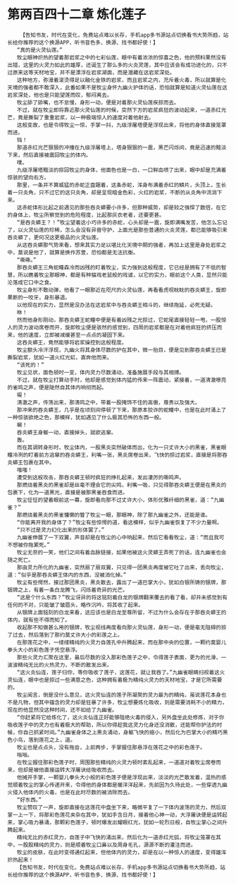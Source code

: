 # 第两百四十二章 炼化莲子
        【告知书友，时代在变化，免费站点难以长存，手机app多书源站点切换看书大势所趋，站长给你推荐的这个换源APP，听书音色多、换源、找书都好使！】
       “真的是火灵仙莲。”
       牧尘眼神炽热的望着那岩浆之中的七彩仙莲，眼中有着浓浓的惊喜之色，他的预料果然没有出错，这里的火灵力如此的雄厚，还诞生了那么多的火炎灵莲，其中应该会有成功进化的，只不过原来这等天材地宝，并不是漂浮在岩浆湖面，而是潜藏在这岩浆深处。
       这种地方，弥漫着滚烫得足以融化金铁的岩浆，而且岩浆之内，充斥着火毒，所以就算是化天境的强者都不敢深入，此番如果不是牧尘身怀九幽火护体的话，恐怕就算是知道火灵仙莲在这岩浆深处，他也是只能望莲而叹，郁闷离去。
       牧尘舔了舔嘴，也不怠慢，身形一动，便是对着那火灵仙莲疾掠而去。
       不过，就在牧尘即将靠近那火灵仙莲的时候，突然下方的岩浆疯狂的波动起来，一道赤红光芒，竟是撕裂了重重岩浆，以一种极端惊人的速度对着他射去。
       这般变故，也是令得牧尘一惊，手掌一抖，九级浮屠塔便是浮现出来，将他的身体直接笼罩而进。
       铛！
       那道赤红光芒狠狠的冲撞在九级浮屠塔上，塔身狠狠的一震，黑芒闪烁间，竟是迅速的黯淡下来，然后直接被震回牧尘的体内。
       噗。
       九级浮屠塔黯淡的掠回牧尘的身体，他面色也是一白，一口鲜血喷了出来，眼中却是充满着惊骇的望向右方。
       那里，一条并不算威猛的赤蛇正盘踞着，这条赤蛇，浑身布满着赤红的鳞片，头顶上，生长着一只炎角，只不过它的这只炎角，却是呈现暗金色彩，火红的岩浆，不断的从炎角中流淌下来。
       这赤蛇体形比起之前遇见的那些吞炎蟒要小许多，但那种威势，却是较之强悍了数倍，在它的身体上，牧尘所察觉到的危险程度，比起那灰衣老者，还要更甚。
       “是吞炎蟒王？！”牧尘望着这小巧许多的赤蛇，心头却是一震，旋即满嘴发苦，他怎么忘记了，以火灵仙莲的珍稀，怎么会没有异兽守护，上面光是那些普通的火炎灵莲，都已能够吸引来吞炎蟒了，更何况这更极品的火灵仙莲。
       从这吞炎蟒那气势来看，想来其实力足以堪比化天境中期的强者，再加上这里是身处岩浆之中，莫说是他了，就算是换作苏萱，恐怕都是无法抗衡。
       “嘶嘶。”
       那吞炎蟒王三角蛇瞳森冷而凶残的盯着牧尘，实力强到这般程度，它已经是拥有了不低的智慧，所以瞧着牧尘那眼神，都是有种猫戏老鼠般的戏谑，以它的实力，眼前这个人类，显然只能沦落成它口中之食。
       牧尘身形不敢动弹，他看了一眼那近在咫尺的火灵仙莲，再看看虎视眈眈的吞炎蟒王，旋即果断的一咬牙，身形暴退。
       以他现在的实力，显然是没办法在这岩浆中与吞炎蟒王相斗的，继续拖延，必死无疑。
       咻！
       然而他身形刚动，那吞炎蟒王蛇瞳中便是有着凶残之光掠过，它蛇尾直接轻轻一甩，一股惊人的灵力波动席卷而开，旋即牧尘便是骇然的感觉到，四周的岩浆都是在对着他疯狂的挤压而来，他的速度，立即被减缓甚至一点点的凝固下来。
       这吞炎蟒王，竟然能够将岩浆操控到这般程度。
       牧尘额头冷汗浮现，九幽火将其身体尽数的护在其中，微一抬目，便是见到那吞炎蟒王已是撕裂岩浆，犹如一道火红光虹，直奔他而来。
       “该死的！”
       牧尘见状，面色顿时一变，体内灵力尽数涌动，准备施展手段与其相搏。
       不过，就在牧尘打算动手时，他却是感觉到体内猛的传来一阵震动，紧接着，一道清澈嘹亮的雀鸣之声，便是陡然自其体内响彻而起。
       唳！
       清澈之声，传荡出来，那清鸣之中，带着一股掩饰不住的高傲，尊贵以及强大。
       那冲来的吞炎蟒王，几乎是在顷刻间停顿了下来，那原本狡诈的蛇瞳中，也是在此时涌上了一种惊骇欲绝之色，那模样，犹如遇见了什么极其恐怖的东西一般。
       唰！
       吞炎蟒王身躯一动，直接掉头，就欲逃窜。
       轰。
       而在其调转身形时，牧尘体内，一股黑炎突然破体而出，化为一只丈许大小的黑雀，黑雀眼瞳冷冽的盯着前方逃窜的吞炎蟒王，利嘴一张，黑炎席卷出来，飞快的掠过岩浆，直接是将那吞炎蟒王包裹在其中。
       嗤嗤！
       遭受到这般攻击，那吞炎蟒王顿时疯狂的挣扎起来，发出凄厉的嘶鸣声。
       那燃烧着黑炎的黑雀却是丝毫不理会它的尖鸣，利嘴一吸，只见得那吞炎蟒王便是在黑炎的包裹下，化为一道黑光，直接是被那黑雀吞食而进。
       牧尘怔怔的望着眼前这一幕，旋即看向那不过丈许大小，体形优雅纤细的黑雀，道：“九幽雀？”
       那燃烧着黑炎的黑雀慵懒的瞥了牧尘一眼，那眼神，除了那九幽雀之外，还能是谁。
       “你能离开我的身体了？”牧尘有些惊愕的道，看这模样，似乎九幽雀恢复了不少力量啊。
       “只不过是灵力幻化出来的形体罢了。”
       九幽雀伸展了一下双翼，声音却是在牧尘的心中响起来，然后它看看牧尘，道：“而且我可不想被你拖累死。”
       牧尘无奈的一笑，他们之间有着血脉链接，如果他被这火灵蟒王弄死了的话，连九幽雀也会随之死亡。
       那由灵力所化的九幽雀，突然扇了扇双翼，只见得一团黑炎再度被它吐了出来，丢向牧尘，道：“似乎是那吞炎蟒王体内的东西，没被消化掉。”
       牧尘有些愕然，接过那团黑炎，黑炎散去，露出了一道巴掌大小，犹如白银所铸的银牌，那银牌之上，有着一条白龙腾飞，闪烁着奇异的光芒。
       “这是个什么东西？”牧尘讶异的将这铭刻着白龙的银牌翻来覆去的看了看，却并未感觉到有任何的不对，只能皱了皱眉头，略作沉吟，将其收了起来。
       从银牌上面铭刻的白龙来看，这应该也是白龙至尊所留，不过为什么会存在于那吞炎蟒王的体内，就有些不得而知了。
       收起那不知做甚么用的银牌，牧尘视线再度看向那火灵仙莲，身形一动，便是毫无阻碍的掠了过去，然后落到了那约莫丈许大小的彩莲之上。
       在那莲花之中，一缕缕精纯的火灵力自莲孔中升腾起来，而在那中央的位置，一颗约莫婴儿拳头大小的彩色莲子凭空悬浮。
       那些火灵力汇聚在这里，最后尽数的没入那彩色莲子之中，令得莲子表面，更为的光滑，一波波精纯无比的火热灵力，不断的散发出来。
       “这火炎仙连，莲子归你，等你吸收了莲子，这莲花，就让我吞了。”九幽雀眼睛扫视着这火灵仙连，眼中也是掠过一些满意之色，这种拥有着极为精纯火灵力的天材地宝，才是它所需要的。
       牧尘闻言，倒是没什么意见，这火灵仙连的莲子所凝聚的灵力最为的精纯，虽说莲花本身也不是凡物，但其中蕴含的灵力却是狂暴了许多，牧尘想要炼化吸收，则是需要消耗不小的精力，现在的他显然没这种时间，还不如给了九幽雀。
       “你赶紧将它给炼化了，这火炎仙连正好能够阻绝火毒的侵入，另外盘坐此处修炼，对于你吸收莲子中的灵力也有着极大的帮助，所以你得趁我这灵力化身还没消散，还能帮你护法的时候，你自己抓紧时间。”九幽雀身体之上黑炎涌动，身躯飞快的缩小，然后化为巴掌大小的精巧黑色小鸟，落到莲花之上，道。
       牧尘也是点点头，没有拖沓，上前两步，手掌握住那悬浮在莲花之中的彩色莲子。
       嗡嗡。
       在牧尘握住那彩色莲子时，周围那些精纯的火灵力顿时紊乱起来，一道道对着牧尘席卷而来，但却是被他直接运转大浮屠诀给吸收而去。
       他摊开手掌，一颗婴儿拳头大小般的彩色莲子便是浮现出来，淡淡的光芒散发着，温热的感觉顺着牧尘的掌心传递开来，令得他的身体都是暖洋洋起来，先前因为久待此处，一些穿透九幽火侵入他体内的火毒，也是在此时尽数的被消除而去。
       “好东西。”
       牧尘赞叹了一声，旋即直接在这莲花中盘坐下来，略微平复了一下体内波荡的灵力，然后双掌一上一下，将那彩色莲花夹杂在其中，犹如手含日月，接着他心神一动，大浮屠诀便是运转起来，掌心吸力暴涌，那颗彩色莲子，顿时爆发出耀眼红光，犹如一轮烈日般，自牧尘掌心之间升腾起来。
       精纯无比的赤红灵力，自莲子中飞快的涌出来，然后化为一道赤红光弧，将牧尘笼罩在其中，一股股精纯的灵力，则是顺着牧尘口鼻以及周身毛孔，源源不断的灌注而进。
       牧尘的皮肤，在此时变得通红起来，但他体内的灵力，却是在以一种惊人的速度，变得雄浑炽热起来！
       【告知书友，时代在变化，免费站点难以长存，手机app多书源站点切换看书大势所趋，站长给你推荐的这个换源APP，听书音色多、换源、找书都好使！】